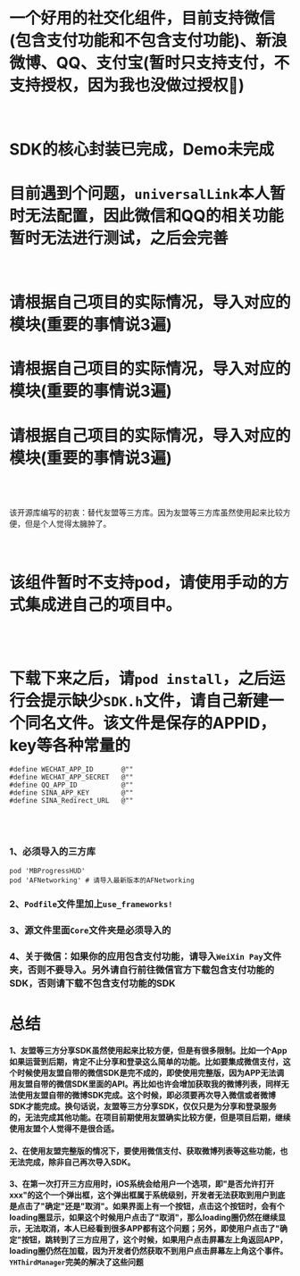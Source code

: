 # 一个好用的社交化组件，目前支持微信(包含支付功能和不包含支付功能)、新浪微博、QQ、支付宝(暂时只支持支付，不支持授权，因为我也没做过授权🤣)

<br>

# SDK的核心封装已完成，Demo未完成
# 目前遇到个问题，`universalLink`本人暂时无法配置，因此微信和QQ的相关功能暂时无法进行测试，之后会完善

<br>

# 请根据自己项目的实际情况，导入对应的模块(重要的事情说3遍)
# 请根据自己项目的实际情况，导入对应的模块(重要的事情说3遍)
# 请根据自己项目的实际情况，导入对应的模块(重要的事情说3遍)
<br>
<br>
<br>
该开源库编写的初衷：替代友盟等三方库。因为友盟等三方库虽然使用起来比较方便，但是个人觉得太臃肿了。
<br>
<br>
<br>

# 该组件暂时不支持pod，请使用手动的方式集成进自己的项目中。
<br>
<br>

# 下载下来之后，请`pod install`，之后运行会提示缺少`SDK.h`文件，请自己新建一个同名文件。该文件是保存的APPID，key等各种常量的
```
#define WECHAT_APP_ID       @""
#define WECHAT_APP_SECRET   @""
#define QQ_APP_ID           @""
#define SINA_APP_KEY        @""
#define SINA_Redirect_URL   @""
```
<br>
<br>

### 1、必须导入的三方库

```
pod 'MBProgressHUD'
pod 'AFNetworking' # 请导入最新版本的AFNetworking
```

### 2、`Podfile`文件里加上`use_frameworks!`
### 3、源文件里面`Core`文件夹是必须导入的
### 4、关于微信：如果你的应用包含支付功能，请导入`WeiXin Pay`文件夹，否则不要导入。另外请自行前往微信官方下载包含支付功能的SDK，否则请下载不包含支付功能的SDK

# 总结
#### 1、友盟等三方分享SDK虽然使用起来比较方便，但是有很多限制。比如一个App如果运营到后期，肯定不止分享和登录这么简单的功能。比如要集成微信支付，这个时候使用友盟自带的微信SDK是完不成的，即使使用完整版，因为APP无法调用友盟自带的微信SDK里面的API。再比如也许会增加获取我的微博列表，同样无法使用友盟自带的微博SDK完成。这个时候，即必须要再次导入微信或者微博SDK才能完成。换句话说，友盟等三方分享SDK，仅仅只是为分享和登录服务的，无法完成其他功能。在项目前期使用友盟确实比较方便，但是项目后期，继续使用友盟个人觉得不是很合适。
#### 2、在使用友盟完整版的情况下，要使用微信支付、获取微博列表等这些功能，也无法完成，除非自己再次导入SDK。
#### 3、在第一次打开三方应用时，iOS系统会给用户一个选项，即"是否允许打开xxx"的这个一个弹出框，这个弹出框属于系统级别，开发者无法获取到用户到底是点击了"确定"还是"取消"。如果界面上有一个按钮，点击这个按钮时，会有个loading圈显示，如果这个时候用户点击了"取消"，那么loading圈仍然在继续显示，无法取消，本人已经看到很多APP都有这个问题；另外，即使用户点击了"确定"按钮，跳转到了三方应用了，这个时候，如果用户点击屏幕左上角返回APP，loading圈仍然在加载，因为开发者仍然获取不到用户点击屏幕左上角这个事件。`YHThirdManager`完美的解决了这些问题








